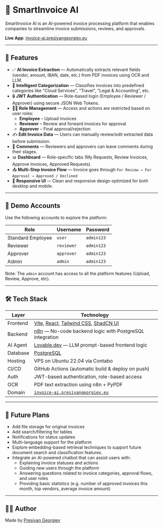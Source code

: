 # 🧾 SmartInvoice AI

SmartInvoice AI is an AI-powered invoice processing platform that enables companies to streamline invoice submissions, reviews, and approvals.

**Live App**: [invoice-ai.presiyangeorgiev.eu](https://invoice-ai.presiyangeorgiev.eu)

---

## 🚀 Features

- ✅ **AI Invoice Extraction** — Automatically extracts relevant fields (vendor, amount, IBAN, date, etc.) from PDF invoices using OCR and LLM.
- 🧠 **Intelligent Categorization** — Classifies invoices into predefined categories like "Cloud Services", "Travel", "Legal & Accounting", etc.
- 🔒 **JWT Authentication** — Role-based login (Employee / Reviewer / Approver) using secure JSON Web Tokens.
- 🧑‍💼 **Role Management** — Access and actions are restricted based on user roles:
  - **Employee** – Upload invoices
  - **Reviewer** – Review and forward invoices for approval
  - **Approver** – Final approval/rejection
- ✍️ **Edit Invoice Data** — Users can manually review/edit extracted data before submission.
- 💬 **Comments** — Reviewers and approvers can leave comments during their stages.
- 📊 **Dashboard** — Role-specific tabs (My Requests, Review Invoices, Approve Invoices, Approved Requests).
- 📤 **Multi-Step Invoice Flow** — Invoice goes through `For Review → For Approval → Approved / Declined`
- 📱 **Responsive UI** — Clean and responsive design optimized for both desktop and mobile.

---

## 👤 Demo Accounts

Use the following accounts to explore the platform:

| Role              |  Username  |  Password  |
|-------------------|------------|------------|
| Standard Employee | `user`     | `admin123` |
| Reviewer          | `reviewer` | `admin123` |
| Approver          | `approver` | `admin123` |
| Admin             | `admin`    | `admin123` |

Note: The `admin` account has access to all the platform features (Upload, Review, Approve, etc).

---

## 🛠 Tech Stack

| Layer      | Technology                     |
|------------|--------------------------------|
| Frontend   | [Vite](https://vitejs.dev/), [React](https://reactjs.org/), [Tailwind CSS](https://tailwindcss.com/), [ShadCN UI](https://ui.shadcn.com/) |
| Backend    | [n8n](https://n8n.io/) — No-code backend logic with PostgreSQL integration |
| AI Agent   | [Lovable.dev](https://lovable.dev/) — LLM prompt-based frontend logic |
| Database   | [PostgreSQL](https://www.postgresql.org/) |
| Hosting    | VPS on Ubuntu 22.04 via Contabo |
| CI/CD      | GitHub Actions (automatic build & deploy on push) |
| Auth       | JWT-based authentication, role-based access |
| OCR        | PDF text extraction using n8n + PyPDF |
| Domain     | [`invoice-ai.presiyangeorgiev.eu`](https://invoice-ai.presiyangeorgiev.eu) |

---

## 🧠 Future Plans

- Add file storage for original invoices
- Add search/filtering for tables
- Notifications for status updates
- Multi-language support for the platform
- Explore embedding-based retrieval techniques to support future document search and classification features.
- Integrate an AI-powered chatbot that can assist users with:
  - Explaining invoice statuses and actions
  - Guiding new users through the platform
  - Answering questions related to invoice categories, approval flows, and user roles
  - Providing basic statistics (e.g. number of approved invoices this month, top vendors, average invoice amount)

---

## 🧑‍💻 Author

Made by [Presiyan Georgiev](https://www.linkedin.com/in/presiyan-georgiev/)

